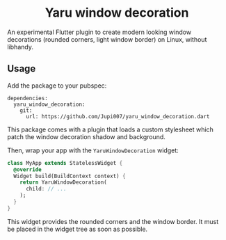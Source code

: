<h1 align=center>Yaru window decoration</h1>

An experimental Flutter plugin to create modern looking window decorations (rounded corners, light window border) on Linux, without libhandy.

## Usage

Add the package to your pubspec:

```
dependencies:
  yaru_window_decoration:
    git:
      url: https://github.com/Jupi007/yaru_window_decoration.dart
```

This package comes with a plugin that loads a custom stylesheet which patch the window decoration shadow and background.

Then, wrap your app with the `YaruWindowDecoration` widget:

```dart
class MyApp extends StatelessWidget {
  @override
  Widget build(BuildContext context) {
    return YaruWindowDecoration(
      child: // ...
    );
  }
}
```

This widget provides the rounded corners and the window border.
It must be placed in the widget tree as soon as possible.
